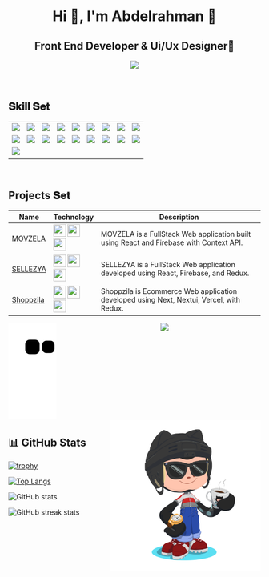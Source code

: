 <h1 align="center">Hi 👋, I'm Abdelrahman 👑</h1>
<h2 align="center"> Front End Developer & Ui/Ux Designer💎</h2>
<p align="center"> <img src="https://readme-typing-svg.herokuapp.com?lines=Welcome,+Let's+follow+each+other+💖" /> </p>
<br>

<h2 font-weight="bold">𝐒𝐤𝐢𝐥𝐥 𝐒𝐞𝐭</h2>
<table>
  <tr>
    <td>
      <img src="https://cdn.jsdelivr.net/gh/devicons/devicon/icons/javascript/javascript-original.svg" width="100"/>
    </td>
    <td>
      <img src="https://cdn.jsdelivr.net/gh/devicons/devicon/icons/typescript/typescript-original.svg" width="100"/>
    </td>
    <td>
        <img src="https://cdn.jsdelivr.net/gh/devicons/devicon/icons/react/react-original.svg" width="100" />
    </td>
    <td>
      <img src="https://cdn.jsdelivr.net/gh/devicons/devicon/icons/redux/redux-original.svg" width="100"/>
    </td>
    <td>
      <img src="https://cdn.jsdelivr.net/gh/devicons/devicon/icons/nextjs/nextjs-original.svg" width="100"/>
    </td>
    <td>
      <img src="https://cdn.jsdelivr.net/gh/devicons/devicon/icons/nodejs/nodejs-original.svg" width="100"/>
    </td>
    <td>
      <img src="https://cdn.jsdelivr.net/gh/devicons/devicon/icons/express/express-original.svg" width="100"/>
    </td>
    <td>
      <img src="https://cdn.jsdelivr.net/gh/devicons/devicon/icons/nestjs/nestjs-plain.svg" width="100"/>
    </td>
    <td>
      <img src="https://cdn.jsdelivr.net/gh/devicons/devicon/icons/graphql/graphql-plain.svg" width="100"/>
    </td>
  </tr>
  
  <tr>
    <td>
      <img src="https://cdn.jsdelivr.net/gh/devicons/devicon/icons/css3/css3-original.svg"/>
    </td>
    <td>
      <img src="https://cdn.jsdelivr.net/gh/devicons/devicon/icons/html5/html5-original.svg" />
    </td>
    <td>
      <img src="https://cdn.jsdelivr.net/gh/devicons/devicon/icons/sass/sass-original.svg" />
    </td>
    <td>
      <img src="https://cdn.jsdelivr.net/gh/devicons/devicon/icons/jquery/jquery-original.svg" />
    </td>
    <td>
       <img src="https://cdn.jsdelivr.net/gh/devicons/devicon/icons/bootstrap/bootstrap-original.svg" />
    </td>
    <td>
        <img src="https://cdn.jsdelivr.net/gh/devicons/devicon/icons/materialui/materialui-original.svg" />
    </td>
    <td>
      <img src="https://cdn.jsdelivr.net/gh/devicons/devicon/icons/tailwindcss/tailwindcss-plain.svg" />
    </td>
    <td>
        <img src="https://cdn.jsdelivr.net/gh/devicons/devicon/icons/firebase/firebase-plain.svg" />
    </td>
    <td>
        <img src="https://cdn.jsdelivr.net/gh/devicons/devicon/icons/mongodb/mongodb-original.svg" />
    </td>
  
  </tr>
    <td>
      <img src="https://cdn.jsdelivr.net/gh/devicons/devicon/icons/eslint/eslint-original.svg" />
    </td>
  </tr>
</table>
<br/>

<h2 font-weight="bold">Projects 𝐒𝐞𝐭</h2>

|  Name                | Technology                                                                                                              | Description                                                                                                  |
|-----------------------------|-------------------------------------------------------------------------------------------------------------------------|--------------------------------------------------------------------------------------------------------------|
| [MOVZELA](https://movzila.web.app/)                | <img src="https://cdn.jsdelivr.net/gh/devicons/devicon/icons/react/react-original.svg" width="25" height="25"/> <img src="https://cdn.jsdelivr.net/gh/devicons/devicon/icons/firebase/firebase-plain.svg" width="25" height="25"/> <img src="https://cdn.jsdelivr.net/gh/devicons/devicon/icons/redux/redux-original.svg" width="25" height="25"/>                                      | MOVZELA is a FullStack Web application built using React and Firebase with Context API.                       |
| [SELLEZYA](https://sellezya-shopping-3d4c8.web.app/)           | <img src="https://cdn.jsdelivr.net/gh/devicons/devicon/icons/react/react-original.svg" width="25" height="25"/> <img src="https://cdn.jsdelivr.net/gh/devicons/devicon/icons/firebase/firebase-plain.svg" width="25" height="25"/> <img src="https://cdn.jsdelivr.net/gh/devicons/devicon/icons/redux/redux-original.svg" width="25" height="25"/>                        | SELLEZYA is a FullStack Web application developed using React, Firebase, and Redux.             
| [Shoppzila](https://shoppzila.vercel.app)           | <img src="https://cdn.jsdelivr.net/gh/devicons/devicon/icons/nextjs/nextjs-original.svg" width="25" height="25"/> <img src="https://cdn.jsdelivr.net/gh/devicons/devicon/icons/react/react-original.svg" width="25" height="25"/> <img src="https://cdn.jsdelivr.net/gh/devicons/devicon/icons/redux/redux-original.svg" width="25" height="25"/>                        | Shoppzila is  Ecommerce Web application developed using Next, Nextui, Vercel, with Redux.        |
<img align="right" src="https://user-images.githubusercontent.com/63050133/156676671-d5b2e362-97d4-4404-9447-dd71ddfea82f.gif" width = 200px/>


<img src="https://github.com/Amira-Zahran/Amira-zahran/blob/output/github-contribution-grid-snake.svg" alt="Snake"/>
<img alt="Night Coding" src="https://raw.githubusercontent.com/AhmedFathyDev/AhmedFathyDev/main/GitHub.png" align="right" height="300"/>
<br>

## 📊 GitHub Stats


 


[![trophy](https://github-profile-trophy.vercel.app/?username=abdelrahmanahmed20021&theme=onedark)](https://github.com/abdelrahmanahmed20021)

[![Top Langs](https://github-readme-stats.vercel.app/api/top-langs/?username=abdelrahmanahmed20021&theme=tokyonight&show_icons=true)](https://github.com/anuraghazra/github-readme-stats)

![GitHub stats](https://github-readme-stats.vercel.app/api?username=abdelrahmanahmed20021&show_icons=true&count_private=true&bg_color=0D1117)  

![GitHub streak stats](https://github-readme-streak-stats.herokuapp.com/?user=abdelrahmanahmed20021&theme=black-ice&hide_border=true&stroke=0000&background=060A0CD0)  


<!---
.


